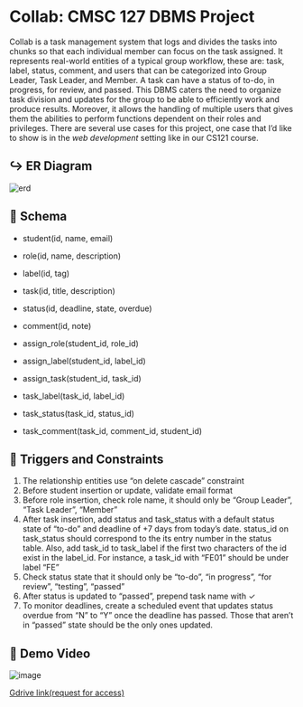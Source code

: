 # Collab: CMSC 127 DBMS Project

Collab is a task management system that logs and divides the tasks into chunks so that each individual member can focus on the task assigned. It represents real-world entities of a typical group workflow, these are: task, label, status, comment, and users that can be categorized into Group Leader, Task Leader, and Member. A task can have a status of to-do, in progress, for review, and passed. This DBMS caters the need to organize task division and updates for the group to be able to efficiently work and produce results. Moreover, it allows the handling of multiple users that gives them the abilities to perform functions dependent on their roles and privileges. There are several use cases for this project, one case that I’d like to show is in the _web development_ setting like in our CS121 course. 


## ↪️ ER Diagram
![erd](https://user-images.githubusercontent.com/80614435/215471113-5c9a7701-3117-476c-9bea-40397a0c1922.png)


## 🔨 Schema
- student(id, name, email)
- role(id, name, description)
- label(id, tag)
- task(id, title, description)
- status(id, deadline, state, overdue)
- comment(id, note)

- assign_role(student_id, role_id)
- assign_label(student_id, label_id)
- assign_task(student_id, task_id)
- task_label(task_id, label_id)
- task_status(task_id, status_id)
- task_comment(task_id, comment_id, student_id)

## 🔐 Triggers and Constraints

1. The relationship entities use “on delete cascade” constraint
2. Before student insertion or update, validate email format
3. Before role insertion, check role name, it should only be “Group Leader”, “Task Leader”, “Member”
4. After task insertion, add status and task_status with a default status state of “to-do” and deadline of +7 days from today’s date. status_id on task_status should correspond to the its entry number in the status table. Also, add task_id to task_label if the first two characters of the id exist in the label_id. For instance, a task_id with “FE01” should be under label “FE”
5. Check status state that it should only be “to-do”, “in progress”, “for review”, “testing”, “passed” 
6. After status is updated to “passed”, prepend task name with ✓
7. To monitor deadlines, create a scheduled event that updates status overdue from “N” to “Y” once the deadline has passed. Those that aren’t in  “passed” state should be the only ones updated.

## 👀 Demo Video

![image](https://user-images.githubusercontent.com/80614435/215472803-1abf538c-377b-432c-9036-c0b62f03c75a.png)

[Gdrive link(request for access)](https://drive.google.com/file/d/1NPEo4Ni1txXOBlHTovh1EQrDTV4DEIxG/view?usp=sharing)
